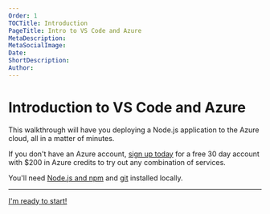 ```yaml
---
Order: 1
TOCTitle: Introduction
PageTitle: Intro to VS Code and Azure
MetaDescription: 
MetaSocialImage: 
Date: 
ShortDescription: 
Author: 
---
```


# Introduction to VS Code and Azure

This walkthrough will have you deploying a Node.js application to the Azure cloud, all in a matter of minutes. 

If you don't have an Azure account, [sign up today](https://azure.microsoft.com/en-us/free/) for a free 30 day account with $200 in Azure credits to try out any combination of services.

You'll need [Node.js and npm](https://nodejs.org/en/download/) and [git](https://git-scm.com/downloads) installed locally. 

---- 

<a class="tutorial-btn" href="/tutorials/nodejs-deployment/setup">I'm ready to start!</a>
